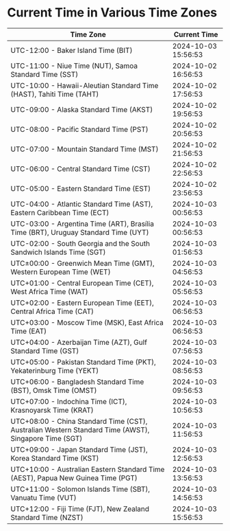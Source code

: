 # Current Time in Various Time Zones

| Time Zone | Current Time |
|-----------|--------------|
| UTC-12:00 - Baker Island Time (BIT) | 2024-10-03 15:56:53 |
| UTC-11:00 - Niue Time (NUT), Samoa Standard Time (SST) | 2024-10-02 16:56:53 |
| UTC-10:00 - Hawaii-Aleutian Standard Time (HAST), Tahiti Time (TAHT) | 2024-10-02 17:56:53 |
| UTC-09:00 - Alaska Standard Time (AKST) | 2024-10-02 19:56:53 |
| UTC-08:00 - Pacific Standard Time (PST) | 2024-10-02 20:56:53 |
| UTC-07:00 - Mountain Standard Time (MST) | 2024-10-02 21:56:53 |
| UTC-06:00 - Central Standard Time (CST) | 2024-10-02 22:56:53 |
| UTC-05:00 - Eastern Standard Time (EST) | 2024-10-02 23:56:53 |
| UTC-04:00 - Atlantic Standard Time (AST), Eastern Caribbean Time (ECT) | 2024-10-03 00:56:53 |
| UTC-03:00 - Argentina Time (ART), Brasília Time (BRT), Uruguay Standard Time (UYT) | 2024-10-03 00:56:53 |
| UTC-02:00 - South Georgia and the South Sandwich Islands Time (SGT) | 2024-10-03 01:56:53 |
| UTC±00:00 - Greenwich Mean Time (GMT), Western European Time (WET) | 2024-10-03 04:56:53 |
| UTC+01:00 - Central European Time (CET), West Africa Time (WAT) | 2024-10-03 05:56:53 |
| UTC+02:00 - Eastern European Time (EET), Central Africa Time (CAT) | 2024-10-03 06:56:53 |
| UTC+03:00 - Moscow Time (MSK), East Africa Time (EAT) | 2024-10-03 06:56:53 |
| UTC+04:00 - Azerbaijan Time (AZT), Gulf Standard Time (GST) | 2024-10-03 07:56:53 |
| UTC+05:00 - Pakistan Standard Time (PKT), Yekaterinburg Time (YEKT) | 2024-10-03 08:56:53 |
| UTC+06:00 - Bangladesh Standard Time (BST), Omsk Time (OMST) | 2024-10-03 09:56:53 |
| UTC+07:00 - Indochina Time (ICT), Krasnoyarsk Time (KRAT) | 2024-10-03 10:56:53 |
| UTC+08:00 - China Standard Time (CST), Australian Western Standard Time (AWST), Singapore Time (SGT) | 2024-10-03 11:56:53 |
| UTC+09:00 - Japan Standard Time (JST), Korea Standard Time (KST) | 2024-10-03 12:56:53 |
| UTC+10:00 - Australian Eastern Standard Time (AEST), Papua New Guinea Time (PGT) | 2024-10-03 13:56:53 |
| UTC+11:00 - Solomon Islands Time (SBT), Vanuatu Time (VUT) | 2024-10-03 14:56:53 |
| UTC+12:00 - Fiji Time (FJT), New Zealand Standard Time (NZST) | 2024-10-03 15:56:53 |
